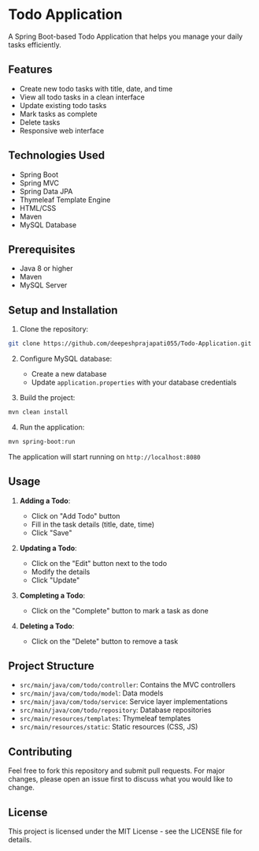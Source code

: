 # Todo Application

A Spring Boot-based Todo Application that helps you manage your daily tasks efficiently.

## Features

- Create new todo tasks with title, date, and time
- View all todo tasks in a clean interface
- Update existing todo tasks
- Mark tasks as complete
- Delete tasks
- Responsive web interface

## Technologies Used

- Spring Boot
- Spring MVC
- Spring Data JPA
- Thymeleaf Template Engine
- HTML/CSS
- Maven
- MySQL Database

## Prerequisites

- Java 8 or higher
- Maven
- MySQL Server

## Setup and Installation

1. Clone the repository:
```bash
git clone https://github.com/deepeshprajapati055/Todo-Application.git
```

2. Configure MySQL database:
   - Create a new database
   - Update `application.properties` with your database credentials

3. Build the project:
```bash
mvn clean install
```

4. Run the application:
```bash
mvn spring-boot:run
```

The application will start running on `http://localhost:8080`

## Usage

1. **Adding a Todo**:
   - Click on "Add Todo" button
   - Fill in the task details (title, date, time)
   - Click "Save"

2. **Updating a Todo**:
   - Click on the "Edit" button next to the todo
   - Modify the details
   - Click "Update"

3. **Completing a Todo**:
   - Click on the "Complete" button to mark a task as done

4. **Deleting a Todo**:
   - Click on the "Delete" button to remove a task

## Project Structure

- `src/main/java/com/todo/controller`: Contains the MVC controllers
- `src/main/java/com/todo/model`: Data models
- `src/main/java/com/todo/service`: Service layer implementations
- `src/main/java/com/todo/repository`: Database repositories
- `src/main/resources/templates`: Thymeleaf templates
- `src/main/resources/static`: Static resources (CSS, JS)

## Contributing

Feel free to fork this repository and submit pull requests. For major changes, please open an issue first to discuss what you would like to change.

## License

This project is licensed under the MIT License - see the LICENSE file for details.
